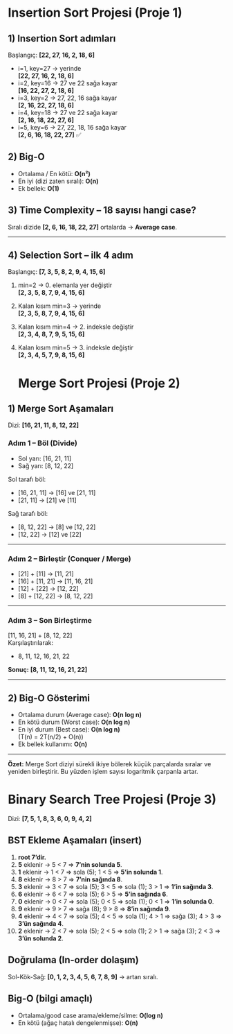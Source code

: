 # Insertion Sort Projesi (Proje 1)

## 1) Insertion Sort adımları
Başlangıç: **[22, 27, 16, 2, 18, 6]**

- i=1, key=27 → yerinde  
  **[22, 27, 16, 2, 18, 6]**
- i=2, key=16 → 27 ve 22 sağa kayar  
  **[16, 22, 27, 2, 18, 6]**
- i=3, key=2 → 27, 22, 16 sağa kayar  
  **[2, 16, 22, 27, 18, 6]**
- i=4, key=18 → 27 ve 22 sağa kayar  
  **[2, 16, 18, 22, 27, 6]**
- i=5, key=6 → 27, 22, 18, 16 sağa kayar  
  **[2, 6, 16, 18, 22, 27]** ✅

## 2) Big-O
- Ortalama / En kötü: **O(n²)**
- En iyi (dizi zaten sıralı): **O(n)**
- Ek bellek: **O(1)**

## 3) Time Complexity – 18 sayısı hangi case?
Sıralı dizide **[2, 6, 16, 18, 22, 27]** ortalarda → **Average case**.

---

## 4) Selection Sort – ilk 4 adım
Başlangıç: **[7, 3, 5, 8, 2, 9, 4, 15, 6]**

1. min=2 → 0. elemanla yer değiştir  
   **[2, 3, 5, 8, 7, 9, 4, 15, 6]**
2. Kalan kısım min=3 → yerinde  
   **[2, 3, 5, 8, 7, 9, 4, 15, 6]**
3. Kalan kısım min=4 → 2. indeksle değiştir  
   **[2, 3, 4, 8, 7, 9, 5, 15, 6]**
4. Kalan kısım min=5 → 3. indeksle değiştir  
   **[2, 3, 4, 5, 7, 9, 8, 15, 6]**

   # Merge Sort Projesi (Proje 2)

## 1) Merge Sort Aşamaları
Dizi: **[16, 21, 11, 8, 12, 22]**

### Adım 1 – Böl (Divide)
- Sol yarı: [16, 21, 11]
- Sağ yarı: [8, 12, 22]

Sol tarafı böl:
- [16, 21, 11] → [16] ve [21, 11]
- [21, 11] → [21] ve [11]

Sağ tarafı böl:
- [8, 12, 22] → [8] ve [12, 22]
- [12, 22] → [12] ve [22]

---

### Adım 2 – Birleştir (Conquer / Merge)
- [21] + [11] → [11, 21]
- [16] + [11, 21] → [11, 16, 21]
- [12] + [22] → [12, 22]
- [8] + [12, 22] → [8, 12, 22]

---

### Adım 3 – Son Birleştirme
[11, 16, 21] + [8, 12, 22]  
Karşılaştırılarak:
- 8, 11, 12, 16, 21, 22

**Sonuç:** **[8, 11, 12, 16, 21, 22]**

---

## 2) Big-O Gösterimi
- Ortalama durum (Average case): **O(n log n)**
- En kötü durum (Worst case): **O(n log n)**
- En iyi durum (Best case): **O(n log n)**  
  (T(n) = 2T(n/2) + O(n))
- Ek bellek kullanımı: **O(n)**

---

**Özet:** Merge Sort diziyi sürekli ikiye bölerek küçük parçalarda sıralar ve yeniden birleştirir. Bu yüzden işlem sayısı logaritmik çarpanla artar.

# Binary Search Tree Projesi (Proje 3)

Dizi: **[7, 5, 1, 8, 3, 6, 0, 9, 4, 2]**

## BST Ekleme Aşamaları (insert)
1. **root 7’dir.**
2. **5** eklenir → 5 < 7 ⇒ **7’nin solunda 5**.
3. **1** eklenir → 1 < 7 ⇒ sola (5); 1 < 5 ⇒ **5’in solunda 1**.
4. **8** eklenir → 8 > 7 ⇒ **7’nin sağında 8**.
5. **3** eklenir → 3 < 7 ⇒ sola (5); 3 < 5 ⇒ sola (1); 3 > 1 ⇒ **1’in sağında 3**.
6. **6** eklenir → 6 < 7 ⇒ sola (5); 6 > 5 ⇒ **5’in sağında 6**.
7. **0** eklenir → 0 < 7 ⇒ sola (5); 0 < 5 ⇒ sola (1); 0 < 1 ⇒ **1’in solunda 0**.
8. **9** eklenir → 9 > 7 ⇒ sağa (8); 9 > 8 ⇒ **8’in sağında 9**.
9. **4** eklenir → 4 < 7 ⇒ sola (5); 4 < 5 ⇒ sola (1); 4 > 1 ⇒ sağa (3); 4 > 3 ⇒ **3’ün sağında 4**.
10. **2** eklenir → 2 < 7 ⇒ sola (5); 2 < 5 ⇒ sola (1); 2 > 1 ⇒ sağa (3); 2 < 3 ⇒ **3’ün solunda 2**.

## Doğrulama (In-order dolaşım)
Sol-Kök-Sağ: **[0, 1, 2, 3, 4, 5, 6, 7, 8, 9]**  → artan sıralı.

## Big-O (bilgi amaçlı)
- Ortalama/good case arama/ekleme/silme: **O(log n)**
- En kötü (ağaç hatalı dengelenmişse): **O(n)**
